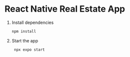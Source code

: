 # React Native Real Estate App

1. Install dependencies

   ```bash
   npm install
   ```

2. Start the app

   ```bash
    npx expo start
   ```
